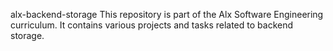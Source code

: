alx-backend-storage
This repository is part of the Alx Software Engineering curriculum. It contains various projects and tasks related to backend storage.
